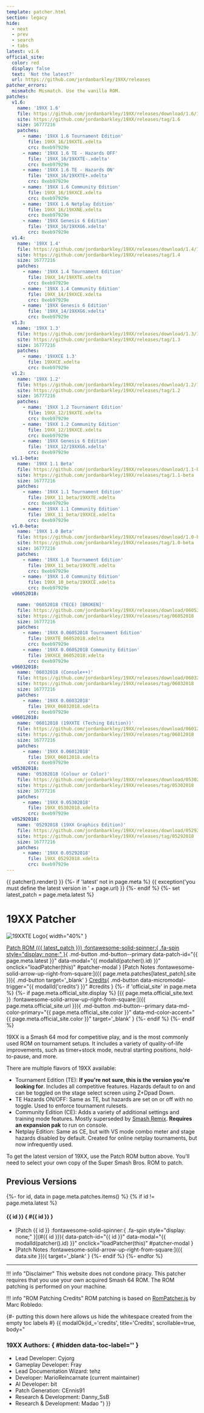 ```yaml
---
template: patcher.html
section: legacy
hide:
  - next
  - prev
  - search
  - tabs
latest: v1.6
official_site:
  color: red
  display: false
  text: 'Not the latest?'
  url: https://github.com/jordanbarkley/19XX/releases
patcher_errors:
  mismatch: Mismatch. Use the vanilla ROM.
patches:
  v1.6:
    name: '19XX 1.6'
    file: https://github.com/jordanbarkley/19XX/releases/download/1.6/19XX_16.zip
    site: https://github.com/jordanbarkley/19XX/releases/tag/1.6
    size: 16777216
    patches:
      - name: '19XX 1.6 Tournament Edition'
        file: 19XX_16/19XXTE.xdelta
        crc: 0xeb97929e
      - name: '19XX 1.6 TE - Hazards OFF'
        file: '19XX_16/19XXTE-.xdelta'
        crc: 0xeb97929e
      - name: '19XX 1.6 TE - Hazards ON'
        file: '19XX_16/19XXTE+.xdelta'
        crc: 0xeb97929e
      - name: '19XX 1.6 Community Edition'
        file: 19XX_16/19XXCE.xdelta
        crc: 0xeb97929e
      - name: '19XX 1.6 Netplay Edition'
        file: 19XX_16/19XXNE.xdelta
        crc: 0xeb97929e
      - name: '19XX Genesis 6 Edition'
        file: '19XX_16/19XXG6.xdelta'
        crc: 0xeb97929e
  v1.4:
    name: '19XX 1.4'
    file: https://github.com/jordanbarkley/19XX/releases/download/1.4/19XX_14.zip
    site: https://github.com/jordanbarkley/19XX/releases/tag/1.4
    size: 16777216
    patches:
      - name: '19XX 1.4 Tournament Edition'
        file: 19XX_14/19XXTE.xdelta
        crc: 0xeb97929e
      - name: '19XX 1.4 Community Edition'
        file: 19XX_14/19XXCE.xdelta
        crc: 0xeb97929e
      - name: '19XX Genesis 6 Edition'
        file: '19XX_14/19XXG6.xdelta'
        crc: 0xeb97929e
  v1.3:
    name: '19XX 1.3'
    file: https://github.com/jordanbarkley/19XX/releases/download/1.3/19XXCE.xdelta
    site: https://github.com/jordanbarkley/19XX/releases/tag/1.3
    size: 16777216
    patches:
      - name: '19XXCE 1.3'
        file: 19XXCE.xdelta
        crc: 0xeb97929e
  v1.2:
    name: '19XX 1.2'
    file: https://github.com/jordanbarkley/19XX/releases/download/1.2/19XX_12.zip
    site: https://github.com/jordanbarkley/19XX/releases/tag/1.2
    size: 16777216
    patches:
      - name: '19XX 1.2 Tournament Edition'
        file: 19XX_12/19XXTE.xdelta
        crc: 0xeb97929e
      - name: '19XX 1.2 Community Edition'
        file: 19XX_12/19XXCE.xdelta
        crc: 0xeb97929e
      - name: '19XX Genesis 6 Edition'
        file: '19XX_12/19XXG6.xdelta'
        crc: 0xeb97929e
  v1.1-beta:
    name: '19XX 1.1 Beta'
    file: https://github.com/jordanbarkley/19XX/releases/download/1.1-beta/19XX_11_beta.zip
    site: https://github.com/jordanbarkley/19XX/releases/tag/1.1-beta
    size: 16777216
    patches:
      - name: '19XX 1.1 Tournament Edition'
        file: 19XX_11_beta/19XXTE.xdelta
        crc: 0xeb97929e
      - name: '19XX 1.1 Community Edition'
        file: 19XX_11_beta/19XXCE.xdelta
        crc: 0xeb97929e
  v1.0-beta:
    name: '19XX 1.0 Beta'
    file: https://github.com/jordanbarkley/19XX/releases/download/1.0-beta/19XX_10_beta.zip
    site: https://github.com/jordanbarkley/19XX/releases/tag/1.0-beta
    size: 16777216
    patches:
      - name: '19XX 1.0 Tournament Edition'
        file: 19XX_11_beta/19XXTE.xdelta
        crc: 0xeb97929e
      - name: '19XX 1.0 Community Edition'
        file: 19XX_10_beta/19XXCE.xdelta
        crc: 0xeb97929e
  v06052018:

    name: '06052018 (TECE) [BROKEN]'
    file: https://github.com/jordanbarkley/19XX/releases/download/06052018/19XX_06052018.zip
    site: https://github.com/jordanbarkley/19XX/releases/tag/06052018
    size: 16777216
    patches:
      - name: '19XX 0.06052018 Tournament Edition'
        file: 19XXTE_06052018.xdelta
        crc: 0xeb97929e
      - name: '19XX 0.06052018 Community Edition'
        file: 19XXCE_06052018.xdelta
        crc: 0xeb97929e
  v06032018:
    name: '06032018 (Console++)'
    file: https://github.com/jordanbarkley/19XX/releases/download/06032018/19XX_06032018.zip
    site: https://github.com/jordanbarkley/19XX/releases/tag/06032018
    size: 16777216
    patches:
      - name: '19XX 0.06032018'
        file: 19XX_06032018.xdelta
        crc: 0xeb97929e
  v06012018:
    name: '06012018 (19XXTE (Teching Edition))'
    file: https://github.com/jordanbarkley/19XX/releases/download/06012018/19XX_06012018.zip
    site: https://github.com/jordanbarkley/19XX/releases/tag/06012018
    size: 16777216
    patches:
      - name: '19XX 0.06012018'
        file: 19XX_06012018.xdelta
        crc: 0xeb97929e
  v05302018:
    name: '05302018 (Colour or Color)'
    file: https://github.com/jordanbarkley/19XX/releases/download/05302018/19XX_05302018.zip
    site: https://github.com/jordanbarkley/19XX/releases/tag/05302018
    size: 16777216
    patches:
      - name: '19XX 0.05302018'
        file: 19XX_05302018.xdelta
        crc: 0xeb97929e
  v05292018:
    name: '05292018 (19XX Graphics Edition)'
    file: https://github.com/jordanbarkley/19XX/releases/download/05292018/19XX_05292018.zip
    site: https://github.com/jordanbarkley/19XX/releases/tag/05292018
    size: 16777216
    patches:
      - name: '19XX 0.05292018'
        file: 19XX_05292018.xdelta
        crc: 0xeb97929e
---
```


{{ patcher().render() }}
{%- if 'latest' not in page.meta %}
{{ exception('you must define the latest version in ' + page.url) }}
{%- endif %}
{%- set latest_patch = page.meta.latest %}

# 19XX Patcher
![19XXTE Logo](https://www.ssbwiki.com/images/0/0f/19xx.png?20181208225251){ width="40%" }

[Patch ROM ({{ latest_patch }}) :fontawesome-solid-spinner:{ .fa-spin style="display: none;" }](#){ .md-button .md-button--primary data-patch-id="{{ page.meta.latest }}" data-modal="{{ modalId(patcher().id) }}" onclick="loadPatcher(this)" #patcher-modal }
[Patch Notes :fontawesome-solid-arrow-up-right-from-square:]({{ page.meta.patches[latest_patch].site }}){ .md-button target='_blank' }
[Credits](#){ .md-button data-micromodal-trigger="{{ modalId('credits') }}" #credits }
{%- if 'official_site' in page.meta %}
{%- if page.meta.official_site.display %}
[{{ page.meta.official_site.text }} :fontawesome-solid-arrow-up-right-from-square:]({{ page.meta.official_site.url }}){ .md-button .md-button--primary data-md-color-primary="{{ page.meta.official_site.color }}" data-md-color-accent="{{ page.meta.official_site.color }}" target='_blank' }
{%- endif %}
{%- endif %}

19XX is a Smash 64 mod for competitive play, and is the most commonly used ROM on tournament setups. It includes a variety of quality-of-life improvements, such as timer+stock mode, neutral starting positions, hold-to-pause, and more.

There are multiple flavors of 19XX available:

- Tournament Edition (TE): **If you're not sure, this is the version you're looking for**. Includes all competitive features. Hazards default to on and can be toggled on the stage select screen using Z+Dpad Down.
- TE Hazards ON/OFF: Same as TE, but hazards are set on or off with no toggle. Used to enforce tournament rulesets.
- Community Edition (CE): Adds a variety of additional settings and training mode features. Mostly superseded by [Smash Remix](remix.md). **Requires an expansion pak** to run on console.
- Netplay Edition: Same as CE, but with VS mode combo meter and stage hazards disabled by default. Created for online netplay tournaments, but now infrequently used.


To get the latest version of 19XX, use the Patch ROM button above. You'll need to select your own copy of the Super Smash Bros. ROM to patch.

## Previous Versions

{%- for id, data in page.meta.patches.items() %}
{% if id != page.meta.latest %}
#### {{ id }} { #{{ id }} }
- [Patch {{ id }} :fontawesome-solid-spinner:{ .fa-spin style="display: none;" }](#{{ id }}){ data-patch-id="{{ id }}" data-modal="{{ modalId(patcher().id) }}" onclick="loadPatcher(this)" #patcher-modal }
- [Patch Notes :fontawesome-solid-arrow-up-right-from-square:]({{ data.site }}){ target='_blank' }
{%- endif %}
{%- endfor %}

* * *

!!! info "Disclaimer"
    This website does not condone piracy. This patcher requires that you use your own acquired Smash 64 ROM. The ROM patching is performed on your machine.

!!! info "ROM Patching Credits"
    ROM patching is based on [RomPatcher.js](https://www.marcrobledo.com/RomPatcher.js/) by Marc Robledo.

{#- putting this down here allows us hide the whitespace created from the empty toc labels #}
{{ modalOk(id_='credits', title='Credits', scrollable=true, body="
### 19XX Authors: { #hidden data-toc-label='' }
- Lead Developer: Cyjorg
- Gameplay Developer: Fray
- Lead Documentation Wizard: tehz
- Developer: MarioReincarnate (current maintainer)
- AI Developer: bit
- Patch Generation: CEnnis91
- Research & Development: Danny_SsB
- Research & Development: Madao
") }}

